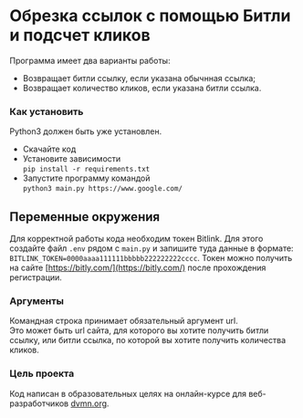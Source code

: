 # Обрезка ссылок с помощью Битли и подсчет кликов

Программа имеет два варианты работы:  
- Возвращает битли ссылку, если указана обычнная ссылка;
- Возвращает количество кликов, если указана битли ссылка.

### Как установить

Python3 должен быть уже установлен. 
- Скачайте код
- Установите зависимости  
`pip install -r requirements.txt`
- Запустите программу командой  
`python3 main.py https://www.google.com/`

## Переменные окружения

Для корректной работы кода необходим токен Bitlink. Для этого создайте файл `.env` рядом с `main.py` и запишите туда данные в формате: `BITLINK_TOKEN=0000aaaa111111bbbbb222222222cccc`.
Токен можно получить на сайте [https://bitly.com/](https://bitly.com/) после прохождения регистрации.

### Аргументы
Командная строка принимает обязательный аргумент url.  
Это может быть url сайта, для которого вы хотите получить битли ссылку, или битли ссылка, по которой вы хотите получить количества кликов.

### Цель проекта

Код написан в образовательных целях на онлайн-курсе для веб-разработчиков [dvmn.org](https://dvmn.org/).